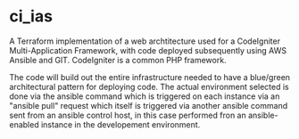 # ci_ias
A Terraform implementation of a web archtitecture used for a CodeIgniter Multi-Application Framework, with code deployed subsequently using AWS Ansible and GIT. CodeIgniter is a common PHP framework.

The code will build out the entire infrastructure needed to have a blue/green architectural pattern for deploying code.
The actual environment selected is done via the ansible command which is triggered on each instance via an "ansible pull" request which itself is triggered via another ansible command sent from an ansible control host, in this case performed fron an ansible-enabled instance in the developement environment.
